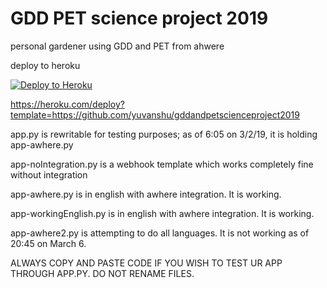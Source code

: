 # GDD PET science project 2019

personal gardener using GDD and PET from ahwere

deploy to heroku 

[![Deploy to Heroku](https://www.herokucdn.com/deploy/button.svg)](https://heroku.com/deploy)

https://heroku.com/deploy?template=https://github.com/yuvanshu/gddandpetscienceproject2019


app.py is rewritable for testing purposes; as of 6:05 on 3/2/19, it is holding app-awhere.py

app-noIntegration.py is a webhook template which works completely fine without integration

app-awhere.py is in english with awhere integration. It is working.

app-workingEnglish.py is in english with awhere integration. It is working.

app-awhere2.py is attempting to do all languages. It is not working as of 20:45 on March 6.

ALWAYS COPY AND PASTE CODE IF YOU WISH TO TEST UR APP THROUGH APP.PY. DO NOT RENAME FILES.
